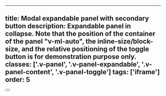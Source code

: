 <!--
 *              © 2025 Visa
 *
 * Licensed under the Apache License, Version 2.0 (the "License");
 * you may not use this file except in compliance with the License.
 * You may obtain a copy of the License at
 *
 *         http://www.apache.org/licenses/LICENSE-2.0
 *
 * Unless required by applicable law or agreed to in writing, software
 * distributed under the License is distributed on an "AS IS" BASIS,
 * WITHOUT WARRANTIES OR CONDITIONS OF ANY KIND, either express or implied.
 * See the License for the specific language governing permissions and
 * limitations under the License.
 *
 -->
---
title: Modal expandable panel with secondary button
description: Expandable panel in collapse. Note that the position of the container of the panel "v-ml-auto", the inline-size/block-size, and the relative positioning of the toggle button is for demonstration purpose only.
classes: ['.v-panel', '.v-panel-expandable', '.v-panel-content', '.v-panel-toggle']
tags: ['iframe']
order: 5
---

<div class="v-ml-auto v-panel v-panel-expandable">
  <button aria-expanded="false" aria-label="collapse panel" class="v-panel-toggle v-button v-button-large v-button-icon v-button-secondary" type="button" onclick="window.modalPanelExpandableWithSecondary.showModal()">
    <svg aria-hidden="true" class="v-icon v-icon v-icon-visa v-icon-tiny" focusable="false" viewbox="0 0 16 16">
      <use href="#visa-media-rewind-tiny" />
      </use>
    </svg>
  </button>
</div>
<dialog aria-describedby="modal-panel-description" aria-labelledby="modal-panel-title" aria-modal="true" class="v-panel v-panel-expandable" id="modalPanelExpandableWithSecondary" role="dialog">
  <button aria-expanded="true" aria-label="collapse panel" class="v-panel-toggle v-button v-button-large v-button-icon v-button-secondary" type="button" onclick="window.modalPanelExpandableWithSecondary.close()" autofocus>
    <svg aria-hidden="true" class="v-icon v-icon v-icon-visa v-icon-tiny" focusable="false" viewbox="0 0 16 16">
      <use href="#visa-media-fast-forward-tiny" />
      </use>
    </svg>
  </button>
  <div class="v-panel-content v-surface">
    <header class="v-panel-header">
      <h2 class="v-typography-headline-3">
        Panel title
      </h2>
    </header>
    <div class="v-panel-body">
      <h3 class="v-typography-subtitle-2">
        Panel subtitle
      </h3>
      <p>
        This is required text that can be used to describe the panel title and subtitle in more detail.
      </p>
    </div>
  </div>
</dialog>